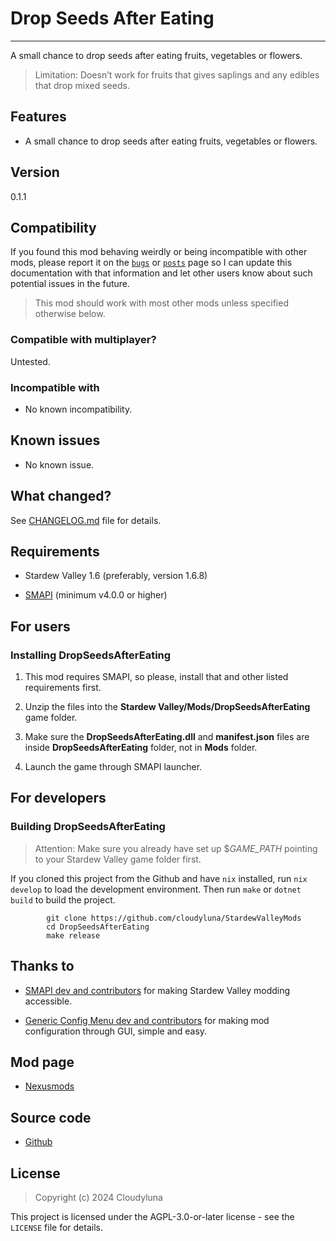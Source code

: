 # Drop Seeds After Eating

------------------------------------------------------------------------

A small chance to drop seeds after eating fruits, vegetables or flowers.

> Limitation: Doesn’t work for fruits that gives saplings and any
> edibles that drop mixed seeds.

## Features

- A small chance to drop seeds after eating fruits, vegetables or
  flowers.

## Version

0.1.1

## Compatibility

If you found this mod behaving weirdly or being incompatible with other
mods, please report it on the
[`bugs`](https://www.nexusmods.com/stardewvalley/mods/27353?tab=bugs) or
[`posts`](https://www.nexusmods.com/stardewvalley/mods/27353?tab=posts)
page so I can update this documentation with that information and let
other users know about such potential issues in the future.

> This mod should work with most other mods unless specified otherwise
> below.

### Compatible with multiplayer?

Untested.

### Incompatible with

- No known incompatibility.

## Known issues

- No known issue.

## What changed?

See
[CHANGELOG.md](https://github.com/cloudyluna/StardewValleyMods/tree/main/DropSeedsAfterEating/CHANGELOG.md)
file for details.

## Requirements

- Stardew Valley 1.6 (preferably, version 1.6.8)

- [SMAPI](https://www.nexusmods.com/stardewvalley/mods/2400) (minimum
  v4.0.0 or higher)

## For users

### Installing DropSeedsAfterEating

1.  This mod requires SMAPI, so please, install that and other listed
    requirements first.

2.  Unzip the files into the **Stardew
    Valley/Mods/DropSeedsAfterEating** game folder.

3.  Make sure the **DropSeedsAfterEating.dll** and **manifest.json**
    files are inside **DropSeedsAfterEating** folder, not in **Mods**
    folder.

4.  Launch the game through SMAPI launcher.

## For developers

### Building DropSeedsAfterEating

> Attention: Make sure you already have set up \$*GAME_PATH* pointing to
> your Stardew Valley game folder first.

If you cloned this project from the Github and have `nix` installed, run
`nix develop` to load the development environment. Then run `make` or
`dotnet build` to build the project.

            git clone https://github.com/cloudyluna/StardewValleyMods
            cd DropSeedsAfterEating
            make release

## Thanks to

- [SMAPI dev and contributors](https://github.com/Pathoschild/SMAPI) for
  making Stardew Valley modding accessible.

- [Generic Config Menu dev and
  contributors](https://www.nexusmods.com/stardewvalley/mods/5098) for
  making mod configuration through GUI, simple and easy.

## Mod page

- [Nexusmods](https://www.nexusmods.com/stardewvalley/mods/27353)

## Source code

- [Github](https://github.com/cloudyluna/StardewValleyMods/tree/main/DropSeedsAfterEating)

## License

> Copyright (c) 2024 Cloudyluna

This project is licensed under the AGPL-3.0-or-later license - see the
`LICENSE` file for details.
